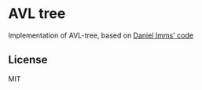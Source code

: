 # AVL tree

Implementation of AVL-tree, based on [Daniel Imms' code](https://github.com/Tyriar/js-avl-tree)

## License

MIT
